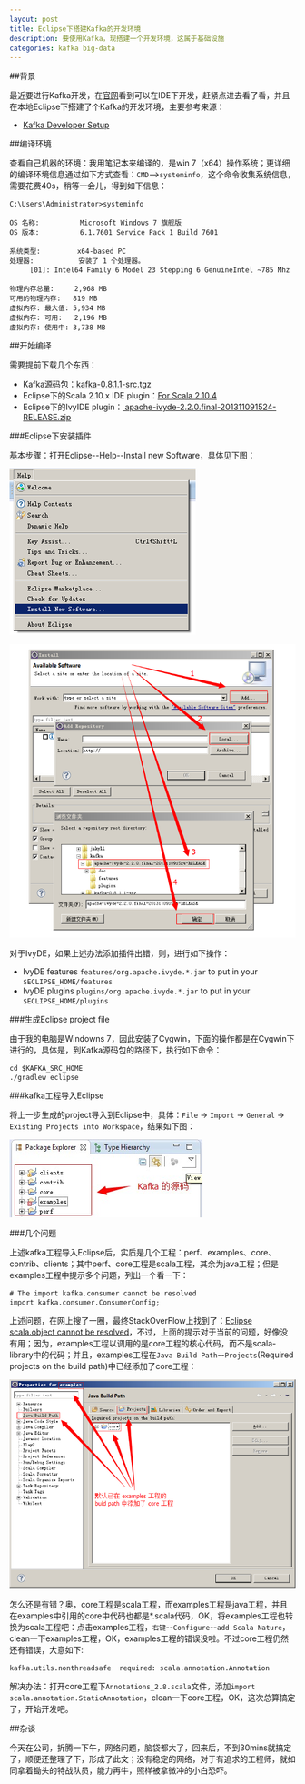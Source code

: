 ```yaml
---
layout: post
title: Eclipse下搭建Kafka的开发环境
description: 要使用Kafka，现搭建一个开发环境，这属于基础设施
categories: kafka big-data
---
```


##背景

最近要进行Kafka开发，在[官网](http://kafka.apache.org/code.html)看到可以在IDE下开发，赶紧点进去看了看，并且在本地Eclipse下搭建了个Kafka的开发环境，主要参考来源：

* [Kafka Developer Setup][Kafka Developer Setup]


##编译环境

查看自己机器的环境：我用笔记本来编译的，是win 7（x64）操作系统；更详细的编译环境信息通过如下方式查看：`CMD`-->`systeminfo`，这个命令收集系统信息，需要花费40s，稍等一会儿，得到如下信息：

	C:\Users\Administrator>systeminfo

	OS 名称:          Microsoft Windows 7 旗舰版
	OS 版本:          6.1.7601 Service Pack 1 Build 7601

	系统类型:         x64-based PC
	处理器:           安装了 1 个处理器。
		 [01]: Intel64 Family 6 Model 23 Stepping 6 GenuineIntel ~785 Mhz

	物理内存总量:     2,968 MB
	可用的物理内存:   819 MB
	虚拟内存: 最大值: 5,934 MB
	虚拟内存: 可用:   2,196 MB
	虚拟内存: 使用中: 3,738 MB


##开始编译

需要提前下载几个东西：

* Kafka源码包：[kafka-0.8.1.1-src.tgz](http://kafka.apache.org/downloads.html)
* Eclipse下的Scala 2.10.x IDE plugin：[For Scala 2.10.4](http://scala-ide.org/download/current.html)
* Eclipse下的IvyIDE plugin：[ apache-ivyde-2.2.0.final-201311091524-RELEASE.zip](http://ant.apache.org/ivy/ivyde/download.cgi)

###Eclipse下安装插件

基本步骤：打开Eclipse--Help--Install new Software，具体见下图：

![](/images/kafka-dev-env-with-eclipse/install-new-software.png)

![](/images/kafka-dev-env-with-eclipse/install-plugins.jpg)


对于IvyDE，如果上述办法添加插件出错，则，进行如下操作：

* IvyDE features `features/org.apache.ivyde.*.jar` to put in your `$ECLIPSE_HOME/features`
* IvyDE plugins `plugins/org.apache.ivyde.*.jar` to put in your `$ECLIPSE_HOME/plugins`


###生成Eclipse project file

由于我的电脑是Windowns 7，因此安装了Cygwin，下面的操作都是在Cygwin下进行的，具体是，到Kafka源码包的路径下，执行如下命令：

	cd $KAFKA_SRC_HOME
	./gradlew eclipse


###kafka工程导入Eclipse

将上一步生成的project导入到Eclipse中，具体：`File` -> `Import` -> `General` -> `Existing Projects into Workspace`，结果如下图：

![](/images/kafka-dev-env-with-eclipse/kafka-src.jpg)



###几个问题

上述kafka工程导入Eclipse后，实质是几个工程：perf、examples、core、contrib、clients；其中perf、core工程是scala工程，其余为java工程；但是examples工程中提示多个问题，列出一个看一下：

	# The import kafka.consumer cannot be resolved
	import kafka.consumer.ConsumerConfig;

上述问题，在网上搜了一圈，最终StackOverFlow上找到了：[Eclipse scala.object cannot be resolved](http://stackoverflow.com/questions/22102257/eclipse-scala-object-cannot-be-resolved)，不过，上面的提示对于当前的问题，好像没有用；因为，examples工程以调用的是core工程的核心代码，而不是scala-library中的代码；并且，examples工程在`Java Build Path`--`Projects`(Required projects on the build path)中已经添加了core工程：

![](/images/kafka-dev-env-with-eclipse/examples-core-build-path.jpg)

怎么还是有错？奥，core工程是scala工程，而examples工程是java工程，并且在examples中引用的core中代码也都是*.scala代码，OK，将examples工程也转换为scala工程吧：点击examples工程，`右键`--`Configure`--`add Scala Nature`，clean一下examples工程，OK，examples工程的错误没啦。不过core工程仍然还有错误，大意如下:

	kafka.utils.nonthreadsafe  required: scala.annotation.Annotation

解决办法：打开core工程下`Annotations_2.8.scala`文件，添加`import scala.annotation.StaticAnnotation`，clean一下core工程，OK，这次总算搞定了，开始开发吧。


##杂谈

今天在公司，折腾一下午，网络问题，脑袋都大了，回来后，不到30mins就搞定了，顺便还整理了下，形成了此文；没有稳定的网络，对于有追求的工程师，就如同拿着锄头的特战队员，能力再牛，照样被拿微冲的小白恐吓。


[Kafka Developer Setup]:		https://cwiki.apache.org/confluence/display/KAFKA/Developer+Setup


